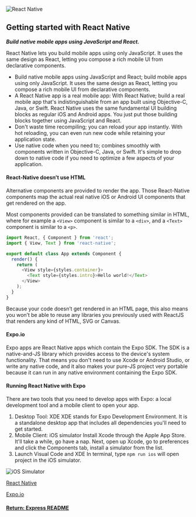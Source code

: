 ![React Native](https://blog.novoda.com/content/images/2018/01/react-native-logo-opt.svg)

## Getting started with React Native
___Build native mobile apps using JavaScript and React.___

React Native lets you build mobile apps using only JavaScript. It uses the same design as React, letting you compose a rich mobile UI from declarative components.
- Build native mobile apps using JavaScript and React; build mobile apps using only JavaScript. It uses the same design as React, letting you compose a rich mobile UI from declarative components.
- A React Native app is a real mobile app: With React Native; build a real mobile app that's indistinguishable from an app built using Objective-C, Java, or Swift. React Native uses the same fundamental UI building blocks as regular iOS and Android apps. You just put those building blocks together using JavaScript and React.
- Don't waste time recompiling; you can reload your app instantly. With hot reloading, you can even run new code while retaining your application state.
- Use native code when you need to; combines smoothly with components written in Objective-C, Java, or Swift. It's simple to drop down to native code if you need to optimize a few aspects of your application.

#### React-Native doesn’t use HTML
Alternative components are provided to render the app. Those React-Native components map the actual real native iOS or Android UI components that get rendered on the app.

Most components provided can be translated to something similar in HTML, where for example a `<View>` component is similar to a `<div>`, and a `<Text>` component is similar to a `<p>`.
```js
import React, { Component } from 'react';
import { View, Text } from 'react-native';

export default class App extends Component {
  render() {
    return (
      <View style={styles.container}>
        <Text style={styles.intro}>Hello world!</Text>
      </View>
    );
  }
}
```
Because your code doesn’t get rendered in an HTML page, this also means you won’t be able to reuse any libraries you previously used with ReactJS that renders any kind of HTML, SVG or Canvas.

#### Expo.io
Expo apps are React Native apps which contain the Expo SDK. The SDK is a native-and-JS library which provides access to the device's system functionality. That means you don't need to use Xcode or Android Studio, or write any native code, and it also makes your pure-JS project very portable because it can run in any native environment containing the Expo SDK.

#### Running React Native with Expo
There are two tools that you need to develop apps with Expo: a local development tool and a mobile client to open your app.
1. Desktop Tool: XDE
XDE stands for Expo Development Environment. It is a standalone desktop app that includes all dependencies you'll need to get started.
2. Mobile Client: iOS simulator
Install Xcode through the Apple App Store. It'll take a while, go have a nap. Next, open up Xcode, go to preferences and click the Components tab, install a simulator from the list.
3. Launch Visual Code and XDE
In terminal, type `npm run ios` will open project in the iOS simulator.

![iOS Simulator](../img/iOSsimulator.png)

[React Native](https://facebook.github.io/react-native/)

[Expo.io](http://expo.io/)

#### [Return: Express README](../../README.md)
